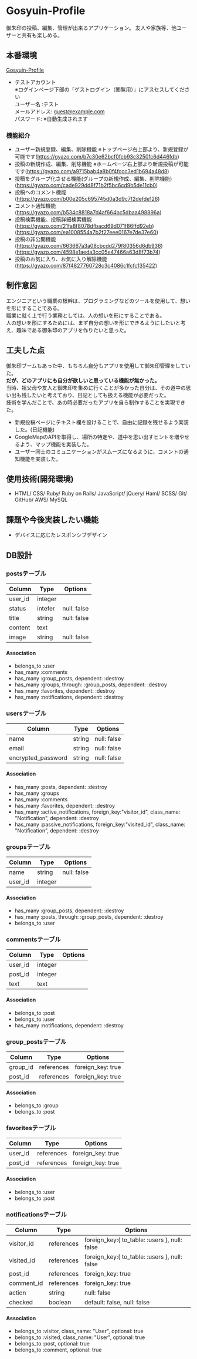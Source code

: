 # Gosyuin-Profile
御朱印の投稿、編集、管理が出来るアプリケーション。
友人や家族等、他ユーザーと共有も楽しめる。


## 本番環境
[Gosyuin-Profile](https://gosyuin-profile.herokuapp.com)
- テストアカウント  
※ログインページ下部の「ゲストログイン（閲覧用）」にアスセスしてください  
ユーザー名 :テスト  
メールアドレス: guest@example.com  
パスワード: ※自動生成されます
### 機能紹介
- ユーザー新規登録、編集、削除機能 
※トップページ右上部より、新規登録が可能です(https://gyazo.com/b7c30e62bcf0fcb93c3250fc6d446fdb)
- 投稿の新規作成、編集、削除機能 
※ホームページ右上部より新規投稿が可能です(https://gyazo.com/a9715bab4a8b0f4fccc3ed1b694a48d8)
- 投稿をグループ化させる機能(グループの新規作成、編集、削除機能) 
(https://gyazo.com/cade929dd8f71b2f5bc6cd9b5de11cb0)
- 投稿へのコメント機能  
(https://gyazo.com/b00e205c695745d0a3d9c7f2defde126)
- コメント通知機能  
(https://gyazo.com/b534c8818a7d4af664bc5dbaa498896a)
- 投稿検索機能、投稿詳細検索機能  
(https://gyazo.com/21fa8f8078dfbacd69d071f86ffd92eb)  
(https://gyazo.com/ea1008554a7b2f27eee0167e7de37e60)
- 投稿の非公開機能  
(https://gyazo.com/663667a3a08cbcdd279f80356d6db936)  
(https://gyazo.com/4598e1aeda3cc05e47466a63d8f73b74)
- 投稿のお気に入り、お気に入り解除機能  
(https://gyazo.com/87f4827760728c3c4086c1fcfc135422)

## 制作意図
エンジニアという職業の根幹は、プログラミングなどのツールを使用して、想いを形にすることである。  
職業に就く上で行う業務としては、人の想いを形にすることである。  
人の想いを形にするためには、まず自分の想いを形にできるようにしたいと考え、趣味である御朱印のアプリを作りたいと思った。


## 工夫した点
御朱印ブームもあった中、もちろん自分もアプリを使用して御朱印管理をしていた。  
**だが、どのアプリにも自分が欲しいと思っている機能が無かった。**  
当時、祖父母や友人と御朱印を集めに行くことが多かった自分は、その道中の思い出も残したいと考えており、日記としても扱える機能が必要だった。  
技術を学んだことで、あの時必要だったアプリを自ら制作することを実現できた。
- 新規投稿ページにテキスト欄を設けることで、自由に記録を残せるよう実装した。(日記機能)
- GoogleMapのAPIを取得し、場所の特定や、道中を思い出すヒントを増やせるよう、マップ機能を実装した。
- ユーザー同士のコミュニケーションがスムーズになるように、コメントの通知機能を実装した。



## 使用技術(開発環境)
- HTML/ CSS/ Ruby/ Ruby on Rails/ JavaScript/ jQuery/ Haml/ SCSS/ Git/ GitHub/ AWS/ MySQL


## 課題や今後実装したい機能
- デバイスに応じたレスポンシブデザイン


## DB設計

### postsテーブル
|Column|Type|Options|
|------|----|-------|
|user_id|integer||
|status|intefer|null: false|
|title|string|null: false|
|content|text||
|image|string|null: false|

#### Association
- belongs_to :user
- has_many :comments
- has_many :group_posts, dependent: :destroy
- has_many :groups, through: :group_posts, dependent: :destroy
- has_many :favorites, dependent: :destroy
- has_many :notifications, dependent: :destroy


### usersテーブル
|Column|Type|Options|
|------|----|-------|
|name|string|null: false|
|email|string|null: false|
|encrypted_password|string|null: false|

#### Association
- has_many :posts, dependent: :destroy
- has_many :groups
- has_many :comments
- has_many :favorites, dependent: :destroy
- has_many :active_notifications, foreign_key:"visitor_id", class_name: "Notification", dependent: :destroy
- has_many :passive_notifications, foreign_key:"visited_id", class_name: "Notification", dependent: :destroy


### groupsテーブル
|Column|Type|Options|
|------|----|-------|
|name|string|null: false|
|user_id|integer||

#### Association
- has_many :group_posts, dependent: :destroy
- has_many :posts, through: :group_posts, dependent: :destroy
- belongs_to :user


### commentsテーブル
|Column|Type|Options|
|------|----|-------|
|user_id|integer||
|post_id|integer||
|text|text||

#### Association
- belongs_to :post
- belongs_to :user
- has_many :notifications, dependent: :destroy


### group_postsテーブル
|Column|Type|Options|
|------|----|-------|
|group_id|references|foreign_key: true|
|post_id|references|foreign_key: true|

#### Association
- belongs_to :group
- belongs_to :post


### favoritesテーブル
|Column|Type|Options|
|------|----|-------|
|user_id|references|foreign_key: true|
|post_id|references|foreign_key: true|

#### Association
- belongs_to :user
- belongs_to :post


### notificationsテーブル
|Column|Type|Options|
|------|----|-------|
|visitor_id|references|foreign_key:{ to_table: :users }, null: false|
|visited_id|references|foreign_key:{ to_table: :users }, null: false|
|post_id|references|foreign_key: true|
|comment_id|references|foreign_key: true|
|action|string|null: false|
|checked|boolean|default: false, null: false|

#### Association
- belongs_to :visitor, class_name: "User", optional: true
- belongs_to :visited, class_name: "User", optional: true
- belongs_to :post, optional: true
- belongs_to :comment, optional: true